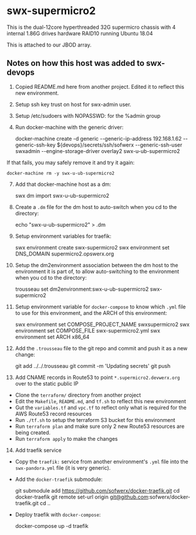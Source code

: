 # swx-supermicro2

This is the dual-12core hyperthreaded 32G supermicro chassis with 4 internal 1.86G drives hardware RAID10 running Ubuntu 18.04

This is attached to our JBOD array.

## Notes on how this host was added to swx-devops

1. Copied README.md here from another project. Edited it to reflect this new environment.

2. Setup ssh key trust on host for swx-admin user.

3. Setup /etc/sudoers with NOPASSWD: for the %admin group

6. Run docker-machine with the generic driver:

    docker-machine create -d generic --generic-ip-address 192.168.1.62 --generic-ssh-key ${devops}/secrets/ssh/sofwerx --generic-ssh-user swxadmin --engine-storage-driver overlay2 swx-u-ub-supermicro2

If that fails, you may safely remove it and try it again:

    docker-machine rm -y swx-u-ub-supermicro2

7. Add that docker-machine host as a dm:

    swx dm import swx-u-ub-supermicro2

8. Create a `.dm` file for the dm host to auto-switch when you cd to the directory:

    echo "swx-u-ub-supermicro2" > .dm

9. Setup environment variables for traefik:

    swx environment create swx-supermicro2
    swx environment set DNS_DOMAIN supermicro2.opswerx.org

10. Setup the dm2environment association between the dm host to the environment it is part of, to allow auto-switching to the environment when you cd to the directory:

    trousseau set dm2environment:swx-u-ub-supermicro2 swx-supermicro2

11. Setup environment variable for `docker-compose` to know which `.yml` file to use for this environment, and the ARCH of this environment:

    swx environment set COMPOSE_PROJECT_NAME swxsupermicro2
    swx environment set COMPOSE_FILE swx-supermicro2.yml
    swx environment set ARCH x86_64

12. Add the `.trousseau` file to the git repo and commit and push it as a new change:

    git add ../../.trousseau
    git commit -m 'Updating secrets'
    git push

13. Add CNAME records in Route53 to point `*.supermicro2.devwerx.org` over to the static public IP
- Clone the `terraform/` directory from another project
- Edit the `Makefile`, `README.md`, and `tf.sh` to reflect this new environment
- Gut the `variables.tf` and `vpc.tf` to reflect only what is required for the AWS Route53 record resources
- Run `./tf.sh` to setup the terraform S3 bucket for this environment
- Run `terraform plan` and make sure only 2 new Route53 resources are being created.
- Run `terraform apply` to make the changes

14. Add traefik service

- Copy the `traefik:` service from another environment's `.yml` file into the `swx-pandora.yml` file (it is very generic).
- Add the `docker-traefik` submodule:

    git submodule add https://github.com/sofwerx/docker-traefik.git
    cd docker-traefik
    git remote set-url origin git@github.com:sofwerx/docker-traefik.git
    cd ..

- Deploy traefik with `docker-compose`:

    docker-compose up -d traefik

